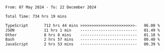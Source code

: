 
<!--START_SECTION:waka-->

```txt
From: 07 May 2024 - To: 22 December 2024

Total Time: 734 hrs 19 mins

TypeScript       712 hrs 44 mins >>>>>>>>>>>>>>>>>>>>>>>>-   96.00 %
JSON             11 hrs 1 min    -------------------------   01.49 %
Other            8 hrs 8 mins    -------------------------   01.10 %
Bash             2 hrs 57 mins   -------------------------   00.40 %
JavaScript       2 hrs 53 mins   -------------------------   00.39 %
```

<!--END_SECTION:waka-->

<!--

### Hi there 👋
**Iam-cesar/Iam-cesar** is a ✨ _special_ ✨ repository because its `README.md` (this file) appears on your GitHub profile.

Here are some ideas to get you started:

- 🔭 I’m currently working on ...
- 🌱 I’m currently learning ...
- 👯 I’m looking to collaborate on ...
- 🤔 I’m looking for help with ...
- 💬 Ask me about ...
- 📫 How to reach me: ...
- 😄 Pronouns: ...
- ⚡ Fun fact: ...
-->
